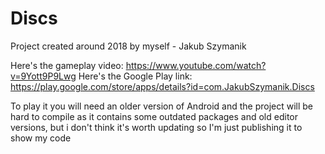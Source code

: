 # Discs

Project created around 2018 by myself - Jakub Szymanik

Here's the gameplay video: https://www.youtube.com/watch?v=9Yott9P9Lwg
Here's the Google Play link: https://play.google.com/store/apps/details?id=com.JakubSzymanik.Discs

To play it you will need an older version of Android and the project will be hard to compile as it contains some outdated packages and old editor versions,
but i don't think it's worth updating so I'm just publishing it to show my code
